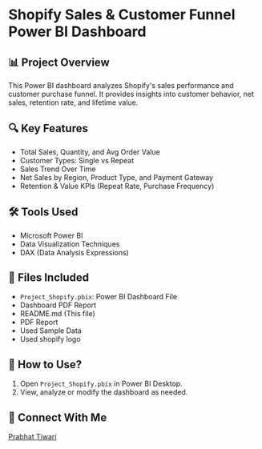 # Shopify Sales & Customer Funnel Power BI Dashboard

## 📊 Project Overview
This Power BI dashboard analyzes Shopify's sales performance and customer purchase funnel. It provides insights into customer behavior, net sales, retention rate, and lifetime value.

## 🔍 Key Features
- Total Sales, Quantity, and Avg Order Value
- Customer Types: Single vs Repeat
- Sales Trend Over Time
- Net Sales by Region, Product Type, and Payment Gateway
- Retention & Value KPIs (Repeat Rate, Purchase Frequency)

## 🛠️ Tools Used
- Microsoft Power BI
- Data Visualization Techniques
- DAX (Data Analysis Expressions)

## 📁 Files Included
- `Project_Shopify.pbix`: Power BI Dashboard File
- Dashboard PDF Report
- README.md (This file)
- PDF Report
- Used Sample Data
- Used shopify logo

## 📌 How to Use?
1. Open `Project_Shopify.pbix` in Power BI Desktop.
2. View, analyze or modify the dashboard as needed.

## 🤝 Connect With Me
[Prabhat Tiwari](https://www.linkedin.com/in/prabhat-tiwari-08074731b)